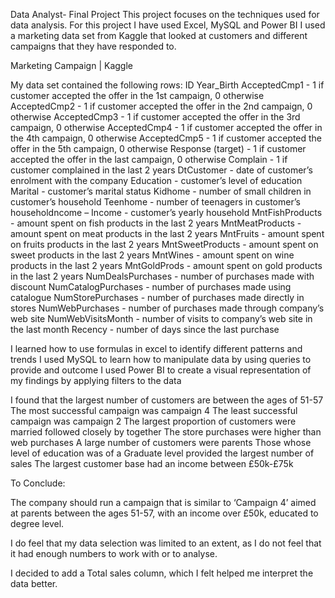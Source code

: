 Data Analyst- Final Project 
This project focuses on the techniques used for data analysis. 
For this project I have used Excel, MySQL and Power BI 
I used a marketing data set from Kaggle that looked at customers and different campaigns that they have responded to.

Marketing Campaign | Kaggle

My data set contained the following rows:
ID
Year_Birth
AcceptedCmp1 - 1 if customer accepted the offer in the 1st campaign, 0 otherwise
AcceptedCmp2 - 1 if customer accepted the offer in the 2nd campaign, 0 otherwise
AcceptedCmp3 - 1 if customer accepted the offer in the 3rd campaign, 0 otherwise
AcceptedCmp4 - 1 if customer accepted the offer in the 4th campaign, 0 otherwise
AcceptedCmp5 - 1 if customer accepted the offer in the 5th campaign, 0 otherwise
Response (target) - 1 if customer accepted the offer in the last campaign, 0 otherwise
Complain - 1 if customer complained in the last 2 years
DtCustomer - date of customer’s enrolment with the company
Education - customer’s level of education
Marital - customer’s marital status
Kidhome - number of small children in customer’s household
Teenhome - number of teenagers in customer’s householdncome – 
Income - customer’s yearly household
MntFishProducts - amount spent on fish products in the last 2 years
MntMeatProducts - amount spent on meat products in the last 2 years
MntFruits - amount spent on fruits products in the last 2 years
MntSweetProducts - amount spent on sweet products in the last 2 years
MntWines - amount spent on wine products in the last 2 years
MntGoldProds - amount spent on gold products in the last 2 years
NumDealsPurchases - number of purchases made with discount
NumCatalogPurchases - number of purchases made using catalogue
NumStorePurchases - number of purchases made directly in stores
NumWebPurchases - number of purchases made through company’s web site
NumWebVisitsMonth - number of visits to company’s web site in the last month
Recency - number of days since the last purchase

I learned how to use formulas in excel to identify different patterns and trends 
I used MySQL to learn how to manipulate data by using queries to provide and outcome 
I used Power BI to create a visual representation of my findings by applying filters to the data 

I found that the largest number of customers are between the ages of 51-57 
The most successful campaign was campaign 4
The least successful campaign was campaign 2 
The largest proportion of customers were married followed closely by together 
The store purchases were higher than web purchases 
A large number of customers were parents 
Those whose level of education was of a Graduate level provided the largest number of sales 
The largest customer base had an income between £50k-£75k

To Conclude:

The company should run a campaign that is similar to ‘Campaign 4’ aimed at parents between the ages 51-57, with an income over £50k, educated to degree level.

I do feel that my data selection was limited to an extent, as I do not feel that it had enough numbers to work with or to analyse. 

I decided to add a Total sales column, which I felt helped me interpret the data better. 

